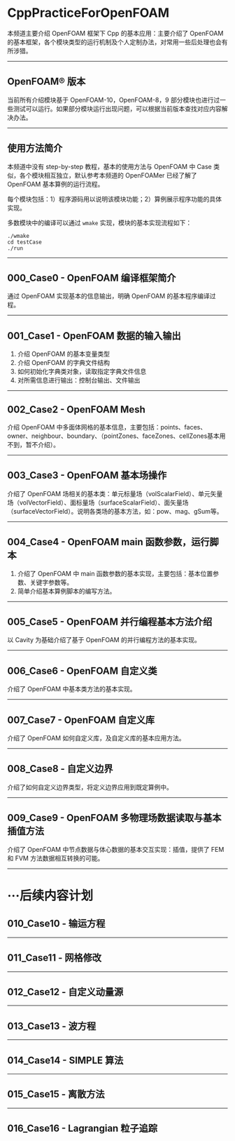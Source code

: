# CppPracticeForOpenFOAM
本频道主要介绍 OpenFOAM 框架下 Cpp 的基本应用：主要介绍了 OpenFOAM 的基本框架，各个模块类型的运行机制及个人定制办法，对常用一些后处理也会有所涉猎。

---
## OpenFOAM® 版本
当前所有介绍模块基于 OpenFOAM-10，OpenFOAM-8，9 部分模块也进行过一些测试可以运行。如果部分模块运行出现问题，可以根据当前版本查找对应内容解决办法。

---
## 使用方法简介
本频道中没有 step-by-step 教程，基本的使用方法与 OpenFOAM 中 Case 类似，各个模块相互独立，默认参考本频道的 OpenFOAMer 已经了解了 OpenFOAM 基本算例的运行流程。

每个模块包括：1）程序源码用以说明该模块功能；2）算例展示程序功能的具体实现。

多数模块中的编译可以通过 `wmake` 实现，模块的基本实现流程如下：
```
./wmake
cd testCase
./run
```

---
## 000_Case0 - OpenFOAM 编译框架简介

通过 OpenFOAM 实现基本的信息输出，明确 OpenFOAM 的基本程序编译过程。

---
## 001_Case1 - OpenFOAM 数据的输入输出

1. 介绍 OpenFOAM 的基本变量类型
2. 介绍 OpenFOAM 的字典文件结构
3. 如何初始化字典类对象，读取指定字典文件信息
4. 对所需信息进行输出：控制台输出、文件输出

---
## 002_Case2 - OpenFOAM Mesh

介绍 OpenFOAM 中多面体网格的基本信息，主要包括：points、faces、owner、neighbour、boundary、（pointZones、faceZones、cellZones基本用不到，暂不介绍）。

---
## 003_Case3 - OpenFOAM 基本场操作

介绍了 OpenFOAM 场相关的基本类：单元标量场（volScalarField）、单元矢量场（volVectorField）、面标量场（surfaceScalarField）、面矢量场（surfaceVectorField）。说明各类场的基本方法，如：pow、mag、gSum等。

---
## 004_Case4 - OpenFOAM main 函数参数，运行脚本

1. 介绍了 OpenFOAM 中 main 函数参数的基本实现，主要包括：基本位置参数、关键字参数等。
2. 简单介绍基本算例脚本的编写方法。

---
## 005_Case5 - OpenFOAM 并行编程基本方法介绍

以 Cavity 为基础介绍了基于 OpenFOAM 的并行编程方法的基本实现。

---
## 006_Case6 - OpenFOAM 自定义类

介绍了 OpenFOAM 中基本类方法的基本实现。

---
## 007_Case7 - OpenFOAM 自定义库

介绍了 OpenFOAM 如何自定义库，及自定义库的基本应用方法。

---
## 008_Case8 - 自定义边界

介绍了如何自定义边界类型，将定义边界应用到既定算例中。

---
## 009_Case9 - OpenFOAM 多物理场数据读取与基本插值方法

介绍了 OpenFOAM 中节点数据与体心数据的基本交互实现：插值，提供了 FEM 和 FVM 方法数据相互转换的可能。

---
# ···后续内容计划
## 010_Case10 - 输运方程

---
## 011_Case11 - 网格修改

---
## 012_Case12 - 自定义动量源

---
## 013_Case13 - 波方程

---
## 014_Case14 - SIMPLE 算法

---
## 015_Case15 - 离散方法

--- 
## 016_Case16 - Lagrangian 粒子追踪
